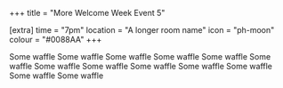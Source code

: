 +++
title = "More Welcome Week Event 5"

[extra]
time = "7pm"
location = "A longer room name"
icon = "ph-moon"
colour = "#0088AA"
+++

Some waffle Some waffle Some waffle Some waffle Some waffle Some waffle Some waffle Some waffle Some waffle Some waffle Some waffle Some waffle Some waffle 